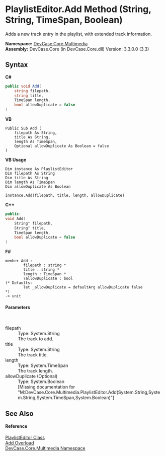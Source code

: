 # PlaylistEditor.Add Method (String, String, TimeSpan, Boolean)
 

Adds a new track entry in the playlist, with extended track information.

**Namespace:**&nbsp;<a href="N_DevCase_Core_Multimedia">DevCase.Core.Multimedia</a><br />**Assembly:**&nbsp;DevCase.Core (in DevCase.Core.dll) Version: 3.3.0.0 (3.3)

## Syntax

**C#**<br />
``` C#
public void Add(
	string filepath,
	string title,
	TimeSpan length,
	bool allowDuplicate = false
)
```

**VB**<br />
``` VB
Public Sub Add ( 
	filepath As String,
	title As String,
	length As TimeSpan,
	Optional allowDuplicate As Boolean = false
)
```

**VB Usage**<br />
``` VB Usage
Dim instance As PlaylistEditor
Dim filepath As String
Dim title As String
Dim length As TimeSpan
Dim allowDuplicate As Boolean

instance.Add(filepath, title, length, allowDuplicate)
```

**C++**<br />
``` C++
public:
void Add(
	String^ filepath, 
	String^ title, 
	TimeSpan length, 
	bool allowDuplicate = false
)
```

**F#**<br />
``` F#
member Add : 
        filepath : string * 
        title : string * 
        length : TimeSpan * 
        ?allowDuplicate : bool 
(* Defaults:
        let _allowDuplicate = defaultArg allowDuplicate false
*)
-> unit 

```


#### Parameters
&nbsp;<dl><dt>filepath</dt><dd>Type: System.String<br />The track to add.</dd><dt>title</dt><dd>Type: System.String<br />The track title.</dd><dt>length</dt><dd>Type: System.TimeSpan<br />The track length.</dd><dt>allowDuplicate (Optional)</dt><dd>Type: System.Boolean<br />\[Missing <param name="allowDuplicate"/> documentation for "M:DevCase.Core.Multimedia.PlaylistEditor.Add(System.String,System.String,System.TimeSpan,System.Boolean)"\]</dd></dl>

## See Also


#### Reference
<a href="T_DevCase_Core_Multimedia_PlaylistEditor">PlaylistEditor Class</a><br /><a href="Overload_DevCase_Core_Multimedia_PlaylistEditor_Add">Add Overload</a><br /><a href="N_DevCase_Core_Multimedia">DevCase.Core.Multimedia Namespace</a><br />